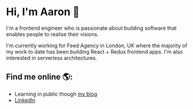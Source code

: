 # Hi, I'm Aaron 👋

I'm a frontend engineer who is passionate about building software that enables people to realise their visions.

I'm currently working for Feed Agency in London, UK where the majority of my work to date has been building React + Redux frontend apps. I'm also interested in serverless architectures.

## Find me online 🌎:

- Learning in public though <a href="https://www.aaron-thompson.dev/">my blog</a>
- <a href="https://www.linkedin.com/in/aaron-thompson-96382a79/">LinkedIn</a>
